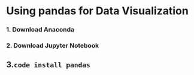 # Using pandas for Data Visualization


### 1. Download Anaconda

### 2. Download Jupyter Notebook


## 3.`code install pandas` 

